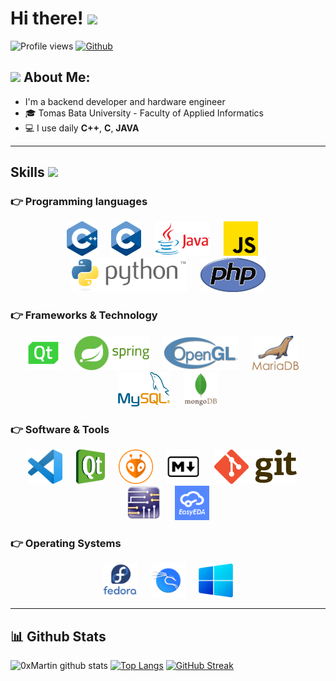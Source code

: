 # Hi there! <img src="https://github.com/TheDudeThatCode/TheDudeThatCode/blob/master/Assets/Hi.gif" width="35" />

![Profile views](https://visitor-badge.glitch.me/badge?page_id=0xMartin)
[![Github](https://img.shields.io/github/followers/0xMartin?label=Follow&style=social)](https://github.com/0xMartin)

## <img src="https://github.com/TheDudeThatCode/TheDudeThatCode/blob/master/Assets/Developer.gif" width="45" /> About Me:
- ‍I'm a backend developer and hardware engineer
- 🎓 Tomas Bata University - Faculty of Applied Informatics
- 💻 I use daily **C++**, **C**, **JAVA**

---

## Skills <img src = "https://media2.giphy.com/media/QssGEmpkyEOhBCb7e1/giphy.gif?cid=ecf05e47a0n3gi1bfqntqmob8g9aid1oyj2wr3ds3mg700bl&rid=giphy.gif" width = 32px>
### 👉 Programming languages
<p align="center" >
      <img src="./icons/lang/cpp.png" alt="C++" height="55"/> 
      &emsp;
      <img src="./icons/lang/c.png" alt="C" height="55"/> 
      &emsp;
      <img src="./icons/lang/java.png" alt="JAVA" height="55"/> 
      &emsp;
      <img src="./icons/lang/js.png" alt="JS" height="55"/> 
      &emsp;
      <img src="./icons/lang/python.png" alt="PYTHON" height="55"/> 
      &emsp;
      <img src="./icons/lang/php.png" alt="PHP" height="55"/> 
</p>

### 👉 Frameworks & Technology
<p align="center" >
      <img src="./icons/frameworks/qt.png" alt="QT" height="55"/> 
      &emsp;
      <img src="./icons/frameworks/spring.png" alt="SPRING" height="55"/> 
      &emsp;
      <img src="./icons/frameworks/opengl.png" alt="OPEN GL" height="55"/> 
      &emsp;
      <img src="./icons/frameworks/mariadb.png" alt="MARIA DB" height="55"/> 
      &emsp;
      <img src="./icons/frameworks/mysql.png" alt="MY SQL" height="55"/> 
      &emsp;
      <img src="./icons/frameworks/mongodb.png" alt="MONGO DB" height="55"/> 
</p>

### 👉 Software & Tools
<p align="center" >
      <img src="./icons/tools/vscode.png" alt="VS CODE" height="55"/> 
      &emsp;
      <img src="./icons/tools/qtcreator.png" alt="QT CREATOR" height="55"/> 
      &emsp;
      <img src="./icons/tools/platformio.png" alt="PLATFORM.IO" height="55"/> 
      &emsp;
      <img src="./icons/tools/markdown.png" alt="MARKDOWN" height="55"/> 
      &emsp;
      <img src="./icons/tools/git.png" alt="GIT" height="55"/> 
      &emsp;
      <img src="./icons/tools/multisim.png" alt="Multisim/Ultiboard" height="55"/> 
      &emsp;
      <img src="./icons/tools/easyeda.png" alt="EasyEDA" height="55"/> 
</p>

### 👉 Operating Systems
<p align="center" >
      <img src="./icons/sys/fedora.png" alt="FEDORA" height="55"/> 
      &emsp;
      <img src="./icons/sys/kali.png" alt="KALI" height="55"/> 
      &emsp;
      <img src="./icons/sys/win.png" alt="WINDOWS" height="55"/> 
</p>


---

## 📊 Github Stats
![0xMartin github stats](https://github-readme-stats.vercel.app/api?username=0xMartin&show_icons=true&title_color=ffc857&icon_color=8ac926&text_color=daf7dc&bg_color=151515&hide=issues&count_private=true&include_all_commits=true)
[![Top Langs](https://github-readme-stats.vercel.app/api/top-langs/?username=0xMartin&layout=compact&text_color=daf7dc&bg_color=151515&hide=php)](https://github.com/anuraghazra/github-readme-stats)
[![GitHub Streak](https://github-readme-streak-stats.herokuapp.com/?user=0xMartin&theme=dark)](https://git.io/streak-stats)

